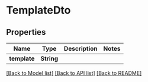 # TemplateDto

## Properties
Name | Type | Description | Notes
------------ | ------------- | ------------- | -------------
**template** | **String** |  | 

[[Back to Model list]](../README.md#documentation-for-models) [[Back to API list]](../README.md#documentation-for-api-endpoints) [[Back to README]](../README.md)


